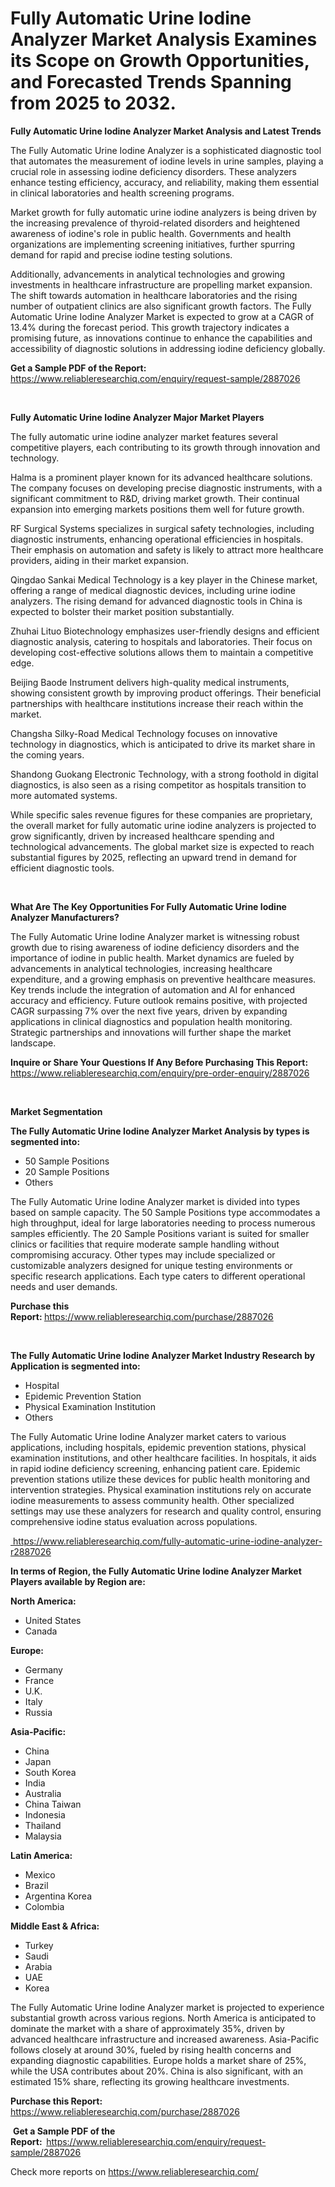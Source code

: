 <p><h1>Fully Automatic Urine Iodine Analyzer Market Analysis Examines its Scope on Growth Opportunities, and Forecasted Trends Spanning from 2025 to 2032.</h1></p><p><strong>Fully Automatic Urine Iodine Analyzer Market Analysis and Latest Trends</strong></p>
<p><p>The Fully Automatic Urine Iodine Analyzer is a sophisticated diagnostic tool that automates the measurement of iodine levels in urine samples, playing a crucial role in assessing iodine deficiency disorders. These analyzers enhance testing efficiency, accuracy, and reliability, making them essential in clinical laboratories and health screening programs. </p><p>Market growth for fully automatic urine iodine analyzers is being driven by the increasing prevalence of thyroid-related disorders and heightened awareness of iodine's role in public health. Governments and health organizations are implementing screening initiatives, further spurring demand for rapid and precise iodine testing solutions. </p><p>Additionally, advancements in analytical technologies and growing investments in healthcare infrastructure are propelling market expansion. The shift towards automation in healthcare laboratories and the rising number of outpatient clinics are also significant growth factors. The Fully Automatic Urine Iodine Analyzer Market is expected to grow at a CAGR of 13.4% during the forecast period. This growth trajectory indicates a promising future, as innovations continue to enhance the capabilities and accessibility of diagnostic solutions in addressing iodine deficiency globally.</p></p>
<p><strong>Get a Sample PDF of the Report:&nbsp;</strong> <a href="https://www.reliableresearchiq.com/enquiry/request-sample/2887026?utm_campaign=3174&utm_medium=2&utm_source=Github&utm_content=ia&utm_term=13032025&utm_id=fully-automatic-urine-iodine-analyzer">https://www.reliableresearchiq.com/enquiry/request-sample/2887026</a></p>
<p>&nbsp;</p>
<p><strong>Fully Automatic Urine Iodine Analyzer Major Market Players</strong></p>
<p><p>The fully automatic urine iodine analyzer market features several competitive players, each contributing to its growth through innovation and technology. </p><p>Halma is a prominent player known for its advanced healthcare solutions. The company focuses on developing precise diagnostic instruments, with a significant commitment to R&D, driving market growth. Their continual expansion into emerging markets positions them well for future growth.</p><p>RF Surgical Systems specializes in surgical safety technologies, including diagnostic instruments, enhancing operational efficiencies in hospitals. Their emphasis on automation and safety is likely to attract more healthcare providers, aiding in their market expansion.</p><p>Qingdao Sankai Medical Technology is a key player in the Chinese market, offering a range of medical diagnostic devices, including urine iodine analyzers. The rising demand for advanced diagnostic tools in China is expected to bolster their market position substantially.</p><p>Zhuhai Lituo Biotechnology emphasizes user-friendly designs and efficient diagnostic analysis, catering to hospitals and laboratories. Their focus on developing cost-effective solutions allows them to maintain a competitive edge.</p><p>Beijing Baode Instrument delivers high-quality medical instruments, showing consistent growth by improving product offerings. Their beneficial partnerships with healthcare institutions increase their reach within the market.</p><p>Changsha Silky-Road Medical Technology focuses on innovative technology in diagnostics, which is anticipated to drive its market share in the coming years. </p><p>Shandong Guokang Electronic Technology, with a strong foothold in digital diagnostics, is also seen as a rising competitor as hospitals transition to more automated systems.</p><p>While specific sales revenue figures for these companies are proprietary, the overall market for fully automatic urine iodine analyzers is projected to grow significantly, driven by increased healthcare spending and technological advancements. The global market size is expected to reach substantial figures by 2025, reflecting an upward trend in demand for efficient diagnostic tools.</p></p>
<p>&nbsp;</p>
<p><strong>What Are The Key Opportunities For Fully Automatic Urine Iodine Analyzer Manufacturers?</strong></p>
<p><p>The Fully Automatic Urine Iodine Analyzer market is witnessing robust growth due to rising awareness of iodine deficiency disorders and the importance of iodine in public health. Market dynamics are fueled by advancements in analytical technologies, increasing healthcare expenditure, and a growing emphasis on preventive healthcare measures. Key trends include the integration of automation and AI for enhanced accuracy and efficiency. Future outlook remains positive, with projected CAGR surpassing 7% over the next five years, driven by expanding applications in clinical diagnostics and population health monitoring. Strategic partnerships and innovations will further shape the market landscape.</p></p>
<p><strong>Inquire or Share Your Questions If Any Before Purchasing This Report:</strong> <a href="https://www.reliableresearchiq.com/enquiry/pre-order-enquiry/2887026?utm_campaign=3174&utm_medium=2&utm_source=Github&utm_content=ia&utm_term=13032025&utm_id=fully-automatic-urine-iodine-analyzer">https://www.reliableresearchiq.com/enquiry/pre-order-enquiry/2887026</a></p>
<p>&nbsp;</p>
<p><strong>Market Segmentation</strong></p>
<p><strong>The Fully Automatic Urine Iodine Analyzer Market Analysis by types is segmented into:</strong></p>
<p><ul><li> 50 Sample Positions</li><li>20 Sample Positions</li><li>Others</li></ul></p>
<p><p>The Fully Automatic Urine Iodine Analyzer market is divided into types based on sample capacity. The 50 Sample Positions type accommodates a high throughput, ideal for large laboratories needing to process numerous samples efficiently. The 20 Sample Positions variant is suited for smaller clinics or facilities that require moderate sample handling without compromising accuracy. Other types may include specialized or customizable analyzers designed for unique testing environments or specific research applications. Each type caters to different operational needs and user demands.</p></p>
<p><strong>Purchase this Report:&nbsp;</strong><a href="https://www.reliableresearchiq.com/purchase/2887026?utm_campaign=3174&utm_medium=2&utm_source=Github&utm_content=ia&utm_term=13032025&utm_id=fully-automatic-urine-iodine-analyzer">https://www.reliableresearchiq.com/purchase/2887026</a></p>
<p>&nbsp;</p>
<p><strong>The Fully Automatic Urine Iodine Analyzer Market Industry Research by Application is segmented into:</strong></p>
<p><ul><li> Hospital</li><li>Epidemic Prevention Station</li><li>Physical Examination Institution</li><li>Others </li></ul></p>
<p><p>The Fully Automatic Urine Iodine Analyzer market caters to various applications, including hospitals, epidemic prevention stations, physical examination institutions, and other healthcare facilities. In hospitals, it aids in rapid iodine deficiency screening, enhancing patient care. Epidemic prevention stations utilize these devices for public health monitoring and intervention strategies. Physical examination institutions rely on accurate iodine measurements to assess community health. Other specialized settings may use these analyzers for research and quality control, ensuring comprehensive iodine status evaluation across populations.</p></p>
<p><a href="https://www.reliableresearchiq.com/fully-automatic-urine-iodine-analyzer-r2887026?utm_campaign=3174&utm_medium=2&utm_source=Github&utm_content=ia&utm_term=13032025&utm_id=fully-automatic-urine-iodine-analyzer">&nbsp;https://www.reliableresearchiq.com/fully-automatic-urine-iodine-analyzer-r2887026</a></p>
<p><strong>In terms of Region, the Fully Automatic Urine Iodine Analyzer Market Players available by Region are:</strong></p>
<p>
    <p> <strong> North America: </strong>
        <ul>
            <li>United States</li>
            <li>Canada</li>
        </ul>
        </p> 
    <p> <strong> Europe: </strong>
        <ul>
            <li>Germany</li>
            <li>France</li>
            <li>U.K.</li>
            <li>Italy</li>
            <li>Russia</li>
        </ul>
        </p> 
    <p> <strong> Asia-Pacific: </strong>
        <ul>
            <li>China</li>
            <li>Japan</li>
            <li>South Korea</li>
            <li>India</li>
            <li>Australia</li>
            <li>China Taiwan</li>
            <li>Indonesia</li>
            <li>Thailand</li>
            <li>Malaysia</li>
        </ul>
        </p> 
    <p> <strong> Latin America: </strong>
        <ul>
            <li>Mexico</li>
            <li>Brazil</li>
            <li>Argentina Korea</li>
            <li>Colombia</li>
        </ul>
        </p> 
    <p> <strong> Middle East & Africa: </strong>
        <ul>
            <li>Turkey</li>
            <li>Saudi</li>
            <li>Arabia</li>
            <li>UAE</li>
            <li>Korea</li>
        </ul>
    </p>
    </p>
<p><p>The Fully Automatic Urine Iodine Analyzer market is projected to experience substantial growth across various regions. North America is anticipated to dominate the market with a share of approximately 35%, driven by advanced healthcare infrastructure and increased awareness. Asia-Pacific follows closely at around 30%, fueled by rising health concerns and expanding diagnostic capabilities. Europe holds a market share of 25%, while the USA contributes about 20%. China is also significant, with an estimated 15% share, reflecting its growing healthcare investments.</p></p>
<p><strong>Purchase this Report: </strong><a href="https://www.reliableresearchiq.com/purchase/2887026?utm_campaign=3174&utm_medium=2&utm_source=Github&utm_content=ia&utm_term=13032025&utm_id=fully-automatic-urine-iodine-analyzer">https://www.reliableresearchiq.com/purchase/2887026</a></p>
<p>&nbsp;<strong>Get a Sample PDF of the Report:&nbsp;&nbsp;</strong><a href="https://www.reliableresearchiq.com/enquiry/request-sample/2887026?utm_campaign=3174&utm_medium=2&utm_source=Github&utm_content=ia&utm_term=13032025&utm_id=fully-automatic-urine-iodine-analyzer">https://www.reliableresearchiq.com/enquiry/request-sample/2887026</a></p>
<p><strong></strong></p>
<p>Check more reports on <a href="https://www.reliableresearchiq.com/?utm_campaign=3174&utm_medium=2&utm_source=Github&utm_content=ia&utm_term=13032025&utm_id=fully-automatic-urine-iodine-analyzer">https://www.reliableresearchiq.com/</a></p>